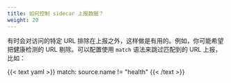 ```yaml
---
title: 如何控制 sidecar 上报数据？
weight: 20
---
```


有时会对访问的特定 URL 排除在上报之外，这样做是有用的。例如，你可能希望把健康检测的 URL 剔除。可以配置使用 `match` 语法来跳过匹配到的 URL 上报，比如：

{{< text yaml >}}
match: source.name != "health"
{{< /text >}}
